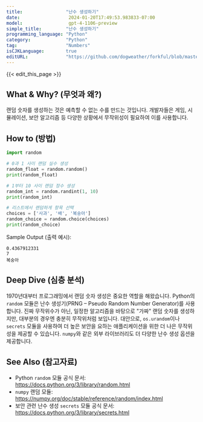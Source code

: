 ```yaml
---
title:                "난수 생성하기"
date:                  2024-01-20T17:49:53.983833-07:00
model:                 gpt-4-1106-preview
simple_title:         "난수 생성하기"
programming_language: "Python"
category:             "Python"
tag:                  "Numbers"
isCJKLanguage:        true
editURL:              "https://github.com/dogweather/forkful/blob/master/content/ko/python/generating-random-numbers.md"
---
```


{{< edit_this_page >}}

## What & Why? (무엇과 왜?)
랜덤 숫자를 생성하는 것은 예측할 수 없는 수를 만드는 것입니다. 개발자들은 게임, 시뮬레이션, 보안 알고리즘 등 다양한 상황에서 무작위성이 필요하여 이를 사용합니다.

## How to (방법)
```Python
import random

# 0과 1 사이 랜덤 실수 생성
random_float = random.random()
print(random_float)

# 1부터 10 사이 랜덤 정수 생성
random_int = random.randint(1, 10)
print(random_int)

# 리스트에서 랜덤하게 항목 선택
choices = ['사과', '배', '복숭아']
random_choice = random.choice(choices)
print(random_choice)
```

Sample Output (출력 예시):
```
0.4367912331
7
복숭아
```

## Deep Dive (심층 분석)
1970년대부터 프로그래밍에서 랜덤 숫자 생성은 중요한 역할을 해왔습니다. Python의 `random` 모듈은 난수 생성기(PRNG – Pseudo Random Number Generator)를 사용합니다. 진짜 무작위수가 아닌, 일정한 알고리즘을 바탕으로 "가짜" 랜덤 숫자를 생성하지만, 대부분의 경우엔 충분히 무작위처럼 보입니다. 대안으로, `os.urandom`이나 `secrets` 모듈을 사용하여 더 높은 보안을 요하는 애플리케이션을 위한 더 나은 무작위성을 제공할 수 있습니다. `numpy`와 같은 외부 라이브러리도 더 다양한 난수 생성 옵션을 제공합니다.

## See Also (참고자료)
- Python `random` 모듈 공식 문서: https://docs.python.org/3/library/random.html
- `numpy` 랜덤 모듈: https://numpy.org/doc/stable/reference/random/index.html
- 보안 관련 난수 생성 `secrets` 모듈 공식 문서: https://docs.python.org/3/library/secrets.html

